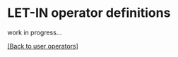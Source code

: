 # LET-IN operator definitions

work in progress...

[[Back to user operators]](./user-operators.md)

